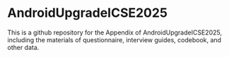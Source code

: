 # AndroidUpgradeICSE2025
This is a github repository for the Appendix of AndroidUpgradeICSE2025, including the materials of questionnaire, interview guides, codebook, and other data.
